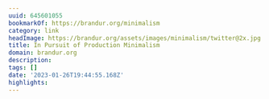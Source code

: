 ```yaml
---
uuid: 645601055
bookmarkOf: https://brandur.org/minimalism
category: link
headImage: https://brandur.org/assets/images/minimalism/twitter@2x.jpg
title: In Pursuit of Production Minimalism
domain: brandur.org
description: 
tags: []
date: '2023-01-26T19:44:55.168Z'
highlights: 
---
```



